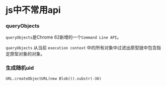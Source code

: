 # js中不常用api

### queryObjects

`queryObjects`是Chrome 62新增的一个`Command Line API`。

`queryObjects` 从当前 `execution context` 中的所有对象中过滤出原型链中包含指定原型对象的对象。

### 生成随机uid

`URL.createObjectURL(new Blob()).substr(-36)`

